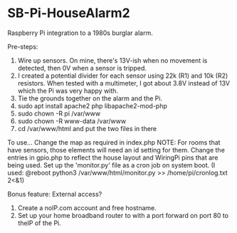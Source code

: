 # SB-Pi-HouseAlarm2
Raspberry Pi integration to a 1980s burglar alarm.

Pre-steps: 
1. Wire up sensors. On mine, there's 13V-ish when no movement is detected, then 0V when a sensor is tripped.
2. I created a potential divider for each sensor using 22k (R1) and 10k (R2) resistors. When tested with a multimeter, I got about 3.8V instead of 13V which the Pi was very happy with.
3. Tie the grounds together on the alarm and the Pi.
4. sudo apt install apache2 php  libapache2-mod-php
5. sudo chown -R pi /var/www
6. sudo chown -R www-data /var/www
7. cd /var/www/html and put the two files in there

To use...
Change the map as required in index.php
NOTE: For rooms that have sensors, those elements will need an id setting for them.
Change the entries in gpio.php to reflect the house layout and WiringPi pins that are being used.
Set up the 'monitor.py' file as a cron job on system boot. (I used: @reboot    python3 /var/www/html/monitor.py >> /home/pi/cronlog.txt 2<&1)

Bonus feature: External access?
1. Create a noIP.com account and free hostname.
2. Set up your home broadband router to with a port forward on port 80 to theIP of the Pi. 
